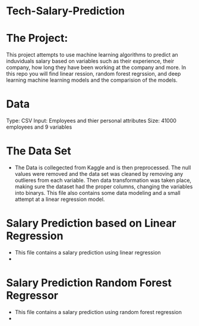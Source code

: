 # Tech-Salary-Prediction

# The Project:
This project attempts to use machine learning algorithms to predict an induviduals salary based on variables such as their experience, their company, how long they have been working at the company and more. In this repo you will find linear ression, random forest regrssion, and deep learning machine learning models and the comparision of the models. 

# Data
Type: CSV
Input: Employees and thier personal attributes
Size: 41000 employees and 9 variables


# The Data Set
- The Data is collegected from Kaggle and is then preprocessed. The null values were removed and the data set was cleaned by removing any outlieres from each variable. Then data transformation was taken place, making sure the dataset had the proper columns, changing the variables into binarys. This file also contains some data modeling and a small attempt at a linear regression model. 

# Salary Prediction based on Linear Regression
- This file contains a salary prediction using linear regression
- 

# Salary Prediction Random Forest Regressor
- This file contains a salary prediction using random forest regression
-



